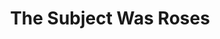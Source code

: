 ---
layout: productions
title: The Subject Was Roses
year: 1990)
image:
category:
details:
  Theatre: Players by the Sea
cast:
crew:
  Director: Michael Lipp
external_links:
---